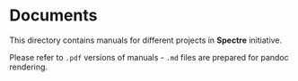 # Documents

This directory contains manuals for different projects in **Spectre**
initiative.

Please refer to `.pdf` versions of manuals - `.md` files are prepared for
pandoc rendering.
